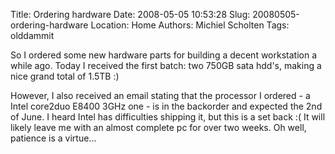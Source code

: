 Title: Ordering hardware
Date: 2008-05-05 10:53:28
Slug: 20080505-ordering-hardware
Location: Home
Authors: Michiel Scholten
Tags: olddammit

<p>So I ordered some new hardware parts for building a decent workstation a while ago. Today I received the first batch: two 750GB sata hdd's, making a nice grand total of 1.5TB :)</p>

<p>However, I also received an email stating that the processor I ordered - a Intel core2duo E8400 3GHz one - is in the backorder and expected the 2nd of June. I heard Intel has difficulties shipping it, but this is a set back :( It will likely leave me with an almost complete pc for over two weeks. Oh well, patience is a virtue...</p>
